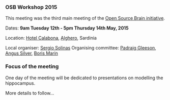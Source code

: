 ### OSB Workshop 2015

This meeting was the third main meeting of the [Open Source Brain initiative](http://www.opensourcebrain.org).

Dates: **9am Tuesday 12th - 5pm Thursday 14th May, 2015**

Location: [Hotel Calabona](http://www.hotelcalabona.com/), [Alghero](http://www.alghero-turismo.it/en/), Sardinia

Local organiser: [Sergio Solinas](/users/23)
Organising committee: [Padraig Gleeson](/users/4), [Angus Silver](/users/6), [Boris Marin](/users/67)

### Focus of the meeting

One day of the meeting will be dedicated to presentations on modelling the hippocampus.

More details to follow...

